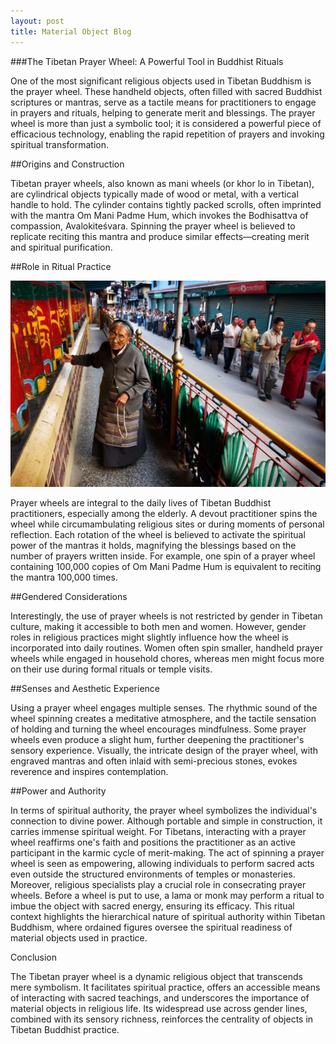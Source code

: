 ```yaml
---
layout: post
title: Material Object Blog
---
```


###The Tibetan Prayer Wheel: A Powerful Tool in Buddhist Rituals

One of the most significant religious objects used in Tibetan Buddhism is the prayer wheel. These handheld objects, often filled with sacred Buddhist scriptures or mantras, serve as a tactile means for practitioners to engage in prayers and rituals, helping to generate merit and blessings. The prayer wheel is more than just a symbolic tool; it is considered a powerful piece of efficacious technology, enabling the rapid repetition of prayers and invoking spiritual transformation.

##Origins and Construction

Tibetan prayer wheels, also known as mani wheels (or khor lo in Tibetan), are cylindrical objects typically made of wood or metal, with a vertical handle to hold. The cylinder contains tightly packed scrolls, often imprinted with the mantra Om Mani Padme Hum, which invokes the Bodhisattva of compassion, Avalokiteśvara. Spinning the prayer wheel is believed to replicate reciting this mantra and produce similar effects—creating merit and spiritual purification.

##Role in Ritual Practice

![image](https://raw.githubusercontent.com/simscondones/Blog-Assignment/refs/heads/master/assets/Detail_of_Dirven-ElderlyTibetanwoman-2008.jpg)

Prayer wheels are integral to the daily lives of Tibetan Buddhist practitioners, especially among the elderly. A devout practitioner spins the wheel while circumambulating religious sites or during moments of personal reflection. Each rotation of the wheel is believed to activate the spiritual power of the mantras it holds, magnifying the blessings based on the number of prayers written inside. For example, one spin of a prayer wheel containing 100,000 copies of Om Mani Padme Hum is equivalent to reciting the mantra 100,000 times.

##Gendered Considerations

Interestingly, the use of prayer wheels is not restricted by gender in Tibetan culture, making it accessible to both men and women. However, gender roles in religious practices might slightly influence how the wheel is incorporated into daily routines. Women often spin smaller, handheld prayer wheels while engaged in household chores, whereas men might focus more on their use during formal rituals or temple visits.

##Senses and Aesthetic Experience

Using a prayer wheel engages multiple senses. The rhythmic sound of the wheel spinning creates a meditative atmosphere, and the tactile sensation of holding and turning the wheel encourages mindfulness. Some prayer wheels even produce a slight hum, further deepening the practitioner's sensory experience. Visually, the intricate design of the prayer wheel, with engraved mantras and often inlaid with semi-precious stones, evokes reverence and inspires contemplation.

##Power and Authority

In terms of spiritual authority, the prayer wheel symbolizes the individual's connection to divine power. Although portable and simple in construction, it carries immense spiritual weight. For Tibetans, interacting with a prayer wheel reaffirms one's faith and positions the practitioner as an active participant in the karmic cycle of merit-making. The act of spinning a prayer wheel is seen as empowering, allowing individuals to perform sacred acts even outside the structured environments of temples or monasteries.
Moreover, religious specialists play a crucial role in consecrating prayer wheels. Before a wheel is put to use, a lama or monk may perform a ritual to imbue the object with sacred energy, ensuring its efficacy. This ritual context highlights the hierarchical nature of spiritual authority within Tibetan Buddhism, where ordained figures oversee the spiritual readiness of material objects used in practice.

Conclusion

The Tibetan prayer wheel is a dynamic religious object that transcends mere symbolism. It facilitates spiritual practice, offers an accessible means of interacting with sacred teachings, and underscores the importance of material objects in religious life. Its widespread use across gender lines, combined with its sensory richness, reinforces the centrality of objects in Tibetan Buddhist practice.
